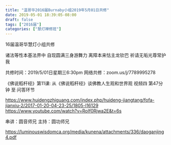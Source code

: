 ```yaml
---
title: "温哥华2016届Burnaby小组2019年5月01日共修"
date: 2019-05-01 18:39:05-08:00
draft: false
tags: ["2016届"]
categories: ["慧灯禅修班"]
---
```

16届温哥华慧灯小组共修

诸法等性本基法界中 
自现圆满三身游舞力
离障本来怙主龙钦巴 
祈请无垢光尊常护我 

共修时间：2019/5/01日星期三6:30pm
网络共修：zoom.us/j/7789995278 

《佛说稻杆经》第11课:  从《佛说稻秆经》谈佛教人生观和世界观 
 视频四 第47分钟 至 问答环节

https://www.huidengzhiguang.com/index.php/huideng-jiangtang/fofa-jianxiu-2/2017-01-20-04-23-25/1805-l16129
https://www.youtube.com/watch?v=RoIf0Rjwa2E&t=6s

串讲：圆音师兄
主持：圆功师兄

 https://luminouswisdomca.org/media/kunena/attachments/336/daoganjing4.pdf
